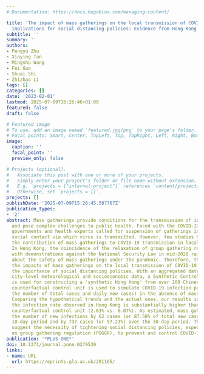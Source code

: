 ```yaml
---
# Documentation: https://docs.hugoblox.com/managing-content/

title: 'The impact of mass gatherings on the local transmission of COVID-19 and the
  implications for social distancing policies: Evidence from Hong Kong'
subtitle: ''
summary: ''
authors:
- Pengyu Zhu
- Xinying Tan
- Mingshu Wang
- Fei Guo
- Shuai Shi
- Zhizhao Li
tags: []
categories: []
date: '2023-02-01'
lastmod: 2025-07-09T16:26:46+01:00
featured: false
draft: false

# Featured image
# To use, add an image named `featured.jpg/png` to your page's folder.
# Focal points: Smart, Center, TopLeft, Top, TopRight, Left, Right, BottomLeft, Bottom, BottomRight.
image:
  caption: ''
  focal_point: ''
  preview_only: false

# Projects (optional).
#   Associate this post with one or more of your projects.
#   Simply enter your project's folder or file name without extension.
#   E.g. `projects = ["internal-project"]` references `content/project/deep-learning/index.md`.
#   Otherwise, set `projects = []`.
projects: []
publishDate: '2025-07-09T15:26:45.587767Z'
publication_types:
- '2'
abstract: Mass gatherings provide conditions for the transmission of infectious diseases
  and pose complex challenges to public health. Faced with the COVID-19 pandemic,
  governments and health experts called for suspension of gatherings in order to reduce
  social contact via which virus is transmitted. However, few studies have investigated
  the contribution of mass gatherings to COVID-19 transmission in local communities.
  In Hong Kong, the coincidence of the relaxation of group gathering restrictions
  with demonstrations against the National Security Law in mid-2020 raised concerns
  about the safety of mass gatherings under the pandemic. Therefore, this study examines
  the impacts of mass gatherings on the local transmission of COVID-19 and evaluates
  the importance of social distancing policies. With an aggregated dataset of epidemiological,
  city-level meteorological and socioeconomic data, a Synthetic Control Method (SCM)
  is used for constructing a 'synthetic Hong Kong' from over 200 Chinese cities. This
  counterfactual control unit is used to simulate COVID-19 infection patterns (i.e.,
  the number of total cases and daily new cases) in the absence of mass gatherings.
  Comparing the hypothetical trends and the actual ones, our results indicate that
  the infection rate observed in Hong Kong is substantially higher than that in the
  counterfactual control unit (2.63% vs. 0.07%). As estimated, mass gatherings increased
  the number of new infections by 62 cases (or 87.58% of total new cases) over the
  10-day period and by 737 cases (or 97.23%) over the 30-day period. These findings
  suggest the necessity of tightening social distancing policies, especially the prohibition
  on group gathering regulation (POGGR), to prevent and control COVID-19 outbreaks.
publication: '*PLoS ONE*'
doi: 10.1371/journal.pone.0279539
links:
- name: URL
  url: https://eprints.gla.ac.uk/291165/
---
```

